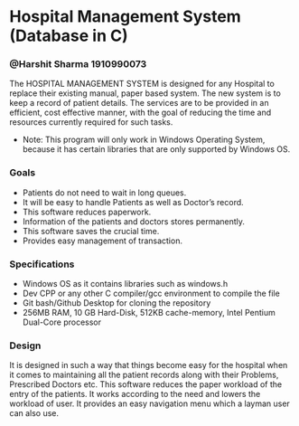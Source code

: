 # Hospital Management System (Database in C)
### @Harshit Sharma 1910990073
The HOSPITAL MANAGEMENT SYSTEM is designed for any Hospital to replace their existing manual, paper based system. The new system is to keep a record of patient details. The services are to be provided in an efficient, cost effective manner, with the goal of reducing the time and resources currently required for such tasks.

* Note: This program will only work in Windows Operating System, because it has certain libraries that are only supported by Windows OS.
 
### Goals
- Patients do not need to wait in long queues.
- It will be easy to handle Patients as well as Doctor’s record.
- This software reduces paperwork.
- Information of the patients and doctors stores permanently.
- This software saves the crucial time.
- Provides easy management of transaction.

### Specifications
- Windows OS as it contains libraries such as windows.h
- Dev CPP or any other C compiler/gcc environment to compile the file
- Git bash/Github Desktop for cloning the repository
- 256MB RAM, 10 GB Hard-Disk, 512KB cache-memory, Intel Pentium Dual-Core processor

### Design
It is designed in such a way that things become easy for the hospital when it comes to maintaining all the patient records along with their Problems, Prescribed Doctors etc. This software reduces the paper workload of the entry of the patients. It works according to the need and lowers the workload of user. It provides an easy navigation menu which a layman user can also use.

